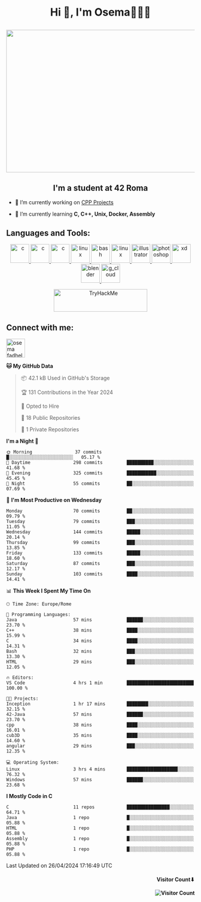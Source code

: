 <h1 align="center">Hi 👋, I'm Osema👨🏽‍💻</h1>

<!-- <h2 align="center"> <a href="https://www.showmyip.com/"><img src="https://github.com/OsemaFadhel/OsemaFadhel/blob/main/img/cybersecurity%20framework.webp" /></a> </h2> -->

<h2 align="center"> <img src="https://github.com/OsemaFadhel/OsemaFadhel/blob/main/img/1712000100607257.gif" width="900" height="380" /> </h2>

<h2 align="center">I'm a student at 42 Roma</h3>

- 🔭 I’m currently working on [CPP Projects](https://github.com/OsemaFadhel/CPP42) 

- 🌱 I’m currently learning **C, C++, Unix, Docker, Assembly**

<h2 align="left">Languages and Tools:</h3>
<p align="center"> 
</a> <a href="https://en.wikipedia.org/wiki/C_(programming_language)" target="_blank" rel="noreferrer">  <img src="https://skillicons.dev/icons?i=c" alt="c" width="50" height="50"/> 
</a> <a href="https://en.wikipedia.org/wiki/C%2B%2B" target="_blank" rel="noreferrer">  <img src="https://skillicons.dev/icons?i=cpp" alt="c" width="50" height="50"/> 
</a> <a href="https://www.python.org/" target="_blank" rel="noreferrer">  <img src="https://skillicons.dev/icons?i=py" alt="c" width="50" height="50"/> 
</a> <a href="https://www.linux.org/" target="_blank" rel="noreferrer"> <img src="https://skillicons.dev/icons?i=linux" alt="linux" width="50" height="50"/>
</a> <a href="https://www.gnu.org/software/bash/" target="_blank" rel="noreferrer"> <img src="https://skillicons.dev/icons?i=bash" alt="bash" width="50" height="50"/> 
</a> <a href="https://code.visualstudio.com/" target="_blank" rel="noreferrer"> <img src="https://skillicons.dev/icons?i=vscode" alt="linux" width="50" height="50"/>
</a> <a href="https://www.adobe.com/in/products/illustrator.html" target="_blank" rel="noreferrer"> <img src="https://skillicons.dev/icons?i=ai" alt="illustrator" width="50" height="50"/> 
</a> <a href="https://www.photoshop.com/enwhat" target="_blank" rel="noreferrer"> <img src="https://skillicons.dev/icons?i=ps" alt="photoshop" width="50" height="50"/> 
</a> <a href="https://www.adobe.com/products/xd.html" target="_blank" rel="noreferrer"> <img src="https://skillicons.dev/icons?i=xd" alt="xd" width="50" height="50"/> 
</a> <a href="https://www.blender.org/" target="_blank" rel="noreferrer"><img src="https://skillicons.dev/icons?i=blender" alt="blender" width="50" height="50"/> 
</a> <a href="https://www.cloudskillsboost.google/public_profiles/3779024f-fae6-49a8-9430-003b65de5349"><img src="https://skillicons.dev/icons?i=gcp" alt="g_cloud" width="50" height="50"/> </a>
</p>
<p align="center"> 
</a> <a href="https://tryhackme.com/p/fazzel"><img src="https://tryhackme-badges.s3.amazonaws.com/fazzel.png" alt="TryHackMe" width="250" height="60"> </a> 

<h2 align="leftt">Connect with me:</h3>
<p align="left">
<a href="https://it.linkedin.com/in/osema-fadhel-7a1996174?trk=people-guest_people_search-card" target="blank"><img align="center" src="https://skillicons.dev/icons?i=linkedin" alt="osema fadhel" height="50" width="50" /></a>
</p>

<!--START_SECTION:waka-->
**🐱 My GitHub Data** 

> 📦 42.1 kB Used in GitHub's Storage 
 > 
> 🏆 131 Contributions in the Year 2024
 > 
> 💼 Opted to Hire
 > 
> 📜 18 Public Repositories 
 > 
> 🔑 1 Private Repositories 
 > 
**I'm a Night 🦉** 

```text
🌞 Morning                37 commits          █░░░░░░░░░░░░░░░░░░░░░░░░   05.17 % 
🌆 Daytime                298 commits         ██████████░░░░░░░░░░░░░░░   41.68 % 
🌃 Evening                325 commits         ███████████░░░░░░░░░░░░░░   45.45 % 
🌙 Night                  55 commits          ██░░░░░░░░░░░░░░░░░░░░░░░   07.69 % 
```
📅 **I'm Most Productive on Wednesday** 

```text
Monday                   70 commits          ██░░░░░░░░░░░░░░░░░░░░░░░   09.79 % 
Tuesday                  79 commits          ███░░░░░░░░░░░░░░░░░░░░░░   11.05 % 
Wednesday                144 commits         █████░░░░░░░░░░░░░░░░░░░░   20.14 % 
Thursday                 99 commits          ███░░░░░░░░░░░░░░░░░░░░░░   13.85 % 
Friday                   133 commits         █████░░░░░░░░░░░░░░░░░░░░   18.60 % 
Saturday                 87 commits          ███░░░░░░░░░░░░░░░░░░░░░░   12.17 % 
Sunday                   103 commits         ████░░░░░░░░░░░░░░░░░░░░░   14.41 % 
```


📊 **This Week I Spent My Time On** 

```text
🕑︎ Time Zone: Europe/Rome

💬 Programming Languages: 
Java                     57 mins             ██████░░░░░░░░░░░░░░░░░░░   23.70 % 
C++                      38 mins             ████░░░░░░░░░░░░░░░░░░░░░   15.99 % 
C                        34 mins             ████░░░░░░░░░░░░░░░░░░░░░   14.31 % 
Bash                     32 mins             ███░░░░░░░░░░░░░░░░░░░░░░   13.30 % 
HTML                     29 mins             ███░░░░░░░░░░░░░░░░░░░░░░   12.05 % 

🔥 Editors: 
VS Code                  4 hrs 1 min         █████████████████████████   100.00 % 

🐱‍💻 Projects: 
Inception                1 hr 17 mins        ████████░░░░░░░░░░░░░░░░░   32.15 % 
42-Java                  57 mins             ██████░░░░░░░░░░░░░░░░░░░   23.70 % 
cpp                      38 mins             ████░░░░░░░░░░░░░░░░░░░░░   16.01 % 
cub3D                    35 mins             ████░░░░░░░░░░░░░░░░░░░░░   14.60 % 
angular                  29 mins             ███░░░░░░░░░░░░░░░░░░░░░░   12.35 % 

💻 Operating System: 
Linux                    3 hrs 4 mins        ███████████████████░░░░░░   76.32 % 
Windows                  57 mins             ██████░░░░░░░░░░░░░░░░░░░   23.68 % 
```

**I Mostly Code in C** 

```text
C                        11 repos            ████████████████░░░░░░░░░   64.71 % 
Java                     1 repo              █░░░░░░░░░░░░░░░░░░░░░░░░   05.88 % 
HTML                     1 repo              █░░░░░░░░░░░░░░░░░░░░░░░░   05.88 % 
Assembly                 1 repo              █░░░░░░░░░░░░░░░░░░░░░░░░   05.88 % 
PHP                      1 repo              █░░░░░░░░░░░░░░░░░░░░░░░░   05.88 % 
```




 Last Updated on 26/04/2024 17:16:49 UTC
<!--END_SECTION:waka-->

<h4 align="right">Visitor Count⬇</h4>

<h4 align="right"> 

![Visitor Count](https://profile-counter.glitch.me/OsemaFadhel/count.svg) </h4>
